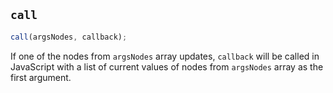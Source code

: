 ## `call`

```js
call(argsNodes, callback);
```

If one of the nodes from `argsNodes` array updates, `callback` will be called in JavaScript with a list of current values of nodes from `argsNodes` array as the first argument.
